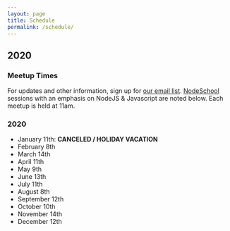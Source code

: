 ```yaml
---
layout: page
title: Schedule
permalink: /schedule/
---
```


## 2020

### Meetup Times
For updates and other information, sign up for [our email list](http://paircolumbus.org/). [NodeSchool](http://nodeschool.io) sessions with an emphasis on NodeJS & Javascript are noted below. Each meetup is held at 11am.

### 2020
- January 11th: __CANCELED / HOLIDAY VACATION__
- February 8th
- March 14th
- April 11th
- May 9th
- June 13th
- July 11th
- August 8th
- September 12th
- October 10th
- November 14th
- December 12th
